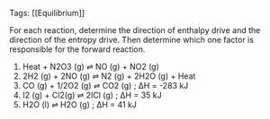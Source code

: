 Tags: [[Equilibrium]] 

For each reaction, determine the direction of enthalpy drive and the direction of the entropy drive. Then determine which one factor is responsible for the forward reaction.

1. Heat + N2O3 (g) ⇌ NO (g) + NO2 (g)
2. 2H2 (g) + 2NO (g) ⇌ N2 (g) + 2H2O (g) + Heat
3. CO (g) + 1/2O2 (g) ⇌ CO2 (g) ; ΔH = -283 kJ
4. I2 (g) + Cl2(g) ⇌ 2ICl (g) ; ΔH = 35 kJ
5. H2O (l) ⇌ H2O (g) ; ΔH = 41 kJ
